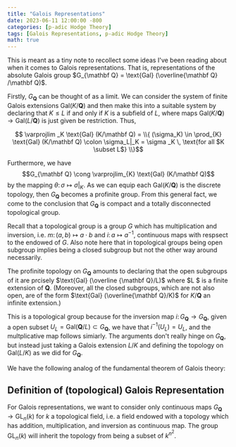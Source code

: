```yaml
---
title: "Galois Representations"
date: 2023-06-11 12:00:00 -800
categories: [p-adic Hodge Theory]
tags: [Galois Representations, p-adic Hodge Theory]
math: true
---
```

This is meant as a tiny note to recollect some ideas I've been reading about when it comes to Galois representations. That is, representations of the absolute Galois group $G_{\mathbf Q} = \text{Gal} (\overline{\mathbf Q} /\mathbf Q)$. 

Firstly, $G_{\mathbf Q}$ can be thought of as a limit. We can consider the system of finite Galois extensions $\text{Gal} (K/\mathbf Q)$ and then make this into a suitable system by declaring that $K \leq L$ if and only if $K$ is a subfield of $L$, where maps $\text{Gal} (K/\mathbf Q) \to \text{Gal} (L/\mathbf Q)$ is just given be restriction. Thus, 


$$ \varprojlim _K \text{Gal} (K/\mathbf Q) = \\{  (\sigma_K) \in \prod_{K}  \text{Gal} (K/\mathbf Q) \colon \sigma_L|_K = \sigma _K \, \text{for all $K \subset L$} \\}$$ 


Furthermore, we have $$G_{\mathbf Q} \cong \varprojlim_{K} \text{Gal} (K/\mathbf Q)$$
 by the mapping $\theta \colon \sigma \mapsto \sigma|_K$. As we can equip each $\text{Gal}(K/\mathbf Q)$ is the discrete topology, then $G_{\mathbf Q}$ becomes a profinite group. From this general fact, we come to the conclusion that $G_{\mathbf Q}$ is compact and a totally disconnected topological group.

Recall that a topological group is a group $G$ which has multiplication and inversion, i.e. $m \colon (a,b) \mapsto a\cdot b$ and $i \colon a \mapsto a^{-1}$,  continuous maps with respsect to the endowed of $G$. Also note here that in topological groups being open subgroup implies being a closed subgroup but not the other way around necessarily. 

The profinite topology on $G_{\mathbf Q}$ amounts to declaring that the open subgroups of it are prcisely $\text{Gal} (\overline {\mathbf Q}/L)$ where $L $ is a finite extension of $\mathbf Q$. (Moreover, all the closed subgroups, which are not also open, are of the form $\text{Gal} (\overline{\mathbf Q}/K)$ for $K/\mathbf Q$ an infinite extension.)


This is a topological group because for the inversion map $i \colon G_{\mathbf Q} \to G_{\mathbf Q}$, given a open subset $U_L = \text{Gal}(\mathbf Q/L) \subset  G_{\mathbf Q}$, we have that $i^{-1} (U_L) = U_L$, and the multplicative map follows simiarly. The arguments don't really hinge on $G_{\mathbf Q}$, but instead just taking a Galois extension $L /K$ and defining the topology on $\text{Gal} (L/K)$ as we did for $G_{\mathbf Q}$.

We have the following analog of the fundamental theorem of Galois theory:



## Definition of (topological) Galois Representation 
For Galois representations, we want to consider only continuous maps $G_{\mathbf Q} \to \text{GL}_n (k)$ for $k$ a topological field, i.e. a field endowed with a topology which has addition, multiplication, and inversion as continuous map. The group $\text{GL}_n (k)$ will inherit the topology from being a subset of $k^{n^2}$. 